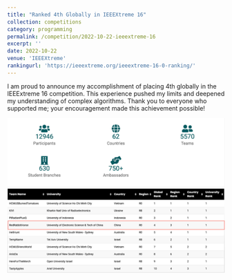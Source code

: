 ```yaml
---
title: "Ranked 4th Globally in IEEEXtreme 16"
collection: competitions
category: programming
permalink: /competition/2022-10-22-ieeextreme-16
excerpt: ''
date: 2022-10-22
venue: 'IEEEXtreme'
rankingurl: 'https://ieeextreme.org/ieeextreme-16-0-ranking/'
---
```


I am proud to announce my accomplishment of placing 4th globally in the IEEExtreme 16 competition. This experience pushed my limits and deepened my understanding of complex algorithms. Thank you to everyone who supported me; your encouragement made this achievement possible!

<img src='/images/IEEExtreme16_intro.jpg'>
<img src='/images/ieeextreme16_rank.jpg'>